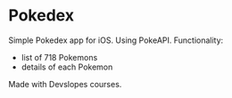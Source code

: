 #  Pokedex

Simple Pokedex app for iOS. Using PokeAPI. Functionality:
* list of 718 Pokemons
* details of each Pokemon

Made with Devslopes courses.
